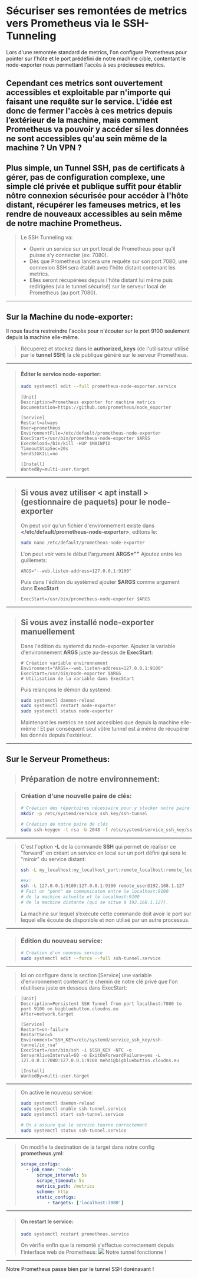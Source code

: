 # Sécuriser ses remontées de metrics vers Prometheus via le SSH-Tunneling

Lors d'une remontée standard de metrics, l'on configure Prometheus pour pointer sur l'hôte et le port prédéfini de notre machine cible, contentant le node-exporter nous permettant l'accès à ses précieuses metrics.

Cependant ces metrics sont ouvertement accessibles et exploitable par n'importe qui faisant une requête sur le service.
  L'idée est donc de fermer l'accès à ces metrics depuis l’extérieur de la machine, mais comment Prometheus va pouvoir y accéder si les données ne sont accessibles qu'au sein même de la machine ? Un VPN ?
  ---
Plus simple, un Tunnel SSH, pas de certificats à gérer,  pas de configuration complexe, une simple clé privée et publique suffit pour établir nôtre connexion sécurisée pour accéder à l'hôte distant, récupérer les fameuses metrics, et les rendre de nouveaux accessibles au sein même de notre machine Prometheus.
---
> Le SSH Tunneling va:
> - Ouvrir un service sur un port local de Prometheus pour qu'il puisse s'y connecter (ex: 7080).
> - Dès que Prometheus lancera une requête sur son port 7080, une connexion SSH sera établit avec l'hôte distant contenant les metrics. 
> - Elles seront récupérées depuis l'hôte distant lui même puis redirigées (via le tunnel sécurisé) sur le serveur local de Prometheus (au port 7080).
> 

---

## Sur la Machine du node-exporter:
Il nous faudra restreindre l'accès pour n'écouter sur le port 9100 seulement depuis la machine elle-même.

> Récupérez et stockez dans le **authorized_keys** (de l'utilisateur utilisé par le **tunnel SSH**) la clé publique généré sur le serveur Prometheus.
---

> #### Éditer le service node-exporter:
> ```bash
> sudo systemctl edit --full prometheus-node-exporter.service
> ```
>
>```vim
>[Unit]
> Description=Prometheus exporter for machine metrics
> Documentation=https://github.com/prometheus/node_exporter
>
> [Service]
> Restart=always
> User=prometheus
> EnvironmentFile=/etc/default/prometheus-node-exporter
> ExecStart=/usr/bin/prometheus-node-exporter $ARGS
> ExecReload=/bin/kill -HUP $MAINPID
> TimeoutStopSec=20s
> SendSIGKILL=no
>
> [Install]
> WantedBy=multi-user.target
>```
---
>## Si vous avez utiliser < apt install > (gestionnaire de paquets) pour le node-exporter
>On peut voir qu'un fichier d'environnement existe dans **</etc/default/prometheus-node-exporter>**, editons le:
>```bash
>sudo nano /etc/default/prometheus-node-exporter
>```
>L'on peut voir vers le début l'argument **ARGS=""**
>Ajoutez entre les guillemets: 
>```vim
>ARGS="--web.listen-address=127.0.0.1:9100"
>```
>Puis dans l'édition du systèmed ajouter **$ARGS** comme argument dans **ExecStart**
>```vim
>ExecStart=/usr/bin/prometheus-node-exporter $ARGS
>```
---
> ## Si vous avez installé node-exporter manuellement
> Dans l'édition du systemd du node-exporter.
> Ajoutez la variable d'environnement **ARGS** juste au-dessus de **ExecStart**:
> ```vim
> # Création variable environnement
> Environment="ARGS=--web.listen-address=127.0.0.1:9100"
> ExecStart=/usr/bin/node-exporter $ARGS
> # Utilisation de la variable dans ExecStart
> ```
> Puis relançons le démon du systemd:
> ```bash
> sudo systemctl daemon-reload
> sudo systemctl restart node-exporter
> sudo systemctl status node-exporter
> ```
> Maintenant les metrics ne sont accesibles que depuis la machine elle-même ! Et par conséquent seul vôtre tunnel est à même de récupérer les donnés depuis l'extérieur.
---

## Sur le Serveur Prometheus:
> ## Préparation de notre environnement:

> ### Création d'une nouvelle paire de clés:
> ```bash
> # Création des répertoires nécessaire pour y stocker notre paire de clé 
> mkdir -p /etc/systemd/service_ssh_key/ssh-tunnel
>
> # Création de notre paire de clés
> sudo ssh-keygen -t rsa -b 2048 -f /etc/systemd/service_ssh_key/ssh-> tunnel/id_rsa
>```
---


> C'est l'option **-L** de la commande **SSH** qui permet de réaliser ce "forward" en créant un service en local sur un port défini qui sera le "miroir" du service distant:
> ```bash
> ssh -L my_localhost:my_localhost_port:remote_localhost:remote_localhost_port remote_user@remote_host
>
> #ex:
> ssh -L 127.0.0.1:9100:127.0.0.1:9100 remote_user@192.168.1.127
> # Fait un "pont" de communicaton entre le localhost:9100
> # de la machine actuelle et le localhost:9100
> # de la machine distante (qui se situe à 192.168.1.127).
> ```
> La machine sur lequel s’exécute cette commande doit avoir le port sur lequel elle écoute de disponible et non utilisé par un autre processus.
---

 > ### Édition du nouveau service:
 > ```bash
 > # Création d'un nouveau service
 > sudo systemctl edit --force --full ssh-tunnel.service
 > ```
---
> Ici on configure dans la section [Service] une variable d'environnement contenant le chemin de notre clé privé que l'on réutilisera juste en dessous dans ExecStart:

> ```vim
> [Unit]
> Description=Persistent SSH Tunnel from port localhost:7080 to port 9100 on bigbluebutton.cloudns.eu
> After=network.target
> 
> [Service]
> Restart=on-failure
> RestartSec=5
> Environment="SSH_KEY=/etc/systemd/service_ssh_key/ssh-tunnel/id_rsa"
> ExecStart=/usr/bin/ssh -i $SSH_KEY -NTC -o ServerAliveInterval=60 -o ExitOnForwardFailure=yes -L 127.0.0.1:7080:127.0.0.1:9100 mehdi@bigbluebutton.cloudns.eu
>
> [Install]
> WantedBy=multi-user.target
> ```
---

> On active le nouveau service:
> ```bash
> sudo systemctl daemon-reload
> sudo systemctl enable ssh-tunnel.service
> sudo systemctl start ssh-tunnel.service
> 
> # On s'assure que le service tourne correctement
> sudo systemctl status ssh-tunnel.service
> ```
---

> On modifie la destination de la target dans notre config **prometheus.yml**:
> ```yaml
> scrape_configs:
>	- job_name: 'node'
>		scrape_interval: 5s
>		scrape_timeout: 5s
>		metrics_path: /metrics
>		scheme: http
>		static_configs:
>			- targets: ['localhost:7080']
> ```
---

> #### On restart le service:
> ```bash
> sudo systemctl restart prometheus.service
> ```
> On vérifie enfin que la remonté s'effectue correctement depuis l'interface web de Prometheus:
> ![](http://93.90.205.194/docs/ssh-tunneling/prometheus-7080.png)
> Notre tunnel fonctionne !
---

Notre Prometheus passe bien par le tunnel SSH dorénavant !
